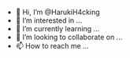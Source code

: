 - 👋 Hi, I’m @HarukiH4cking
- 👀 I’m interested in ...
- 🌱 I’m currently learning ...
- 💞️ I’m looking to collaborate on ...
- 📫 How to reach me ...

<!---
HarukiH4cking/HarukiH4cking is a ✨ special ✨ repository because its `README.md` (this file) appears on your GitHub profile.
You can click the Preview link to take a look at your changes.
--->
